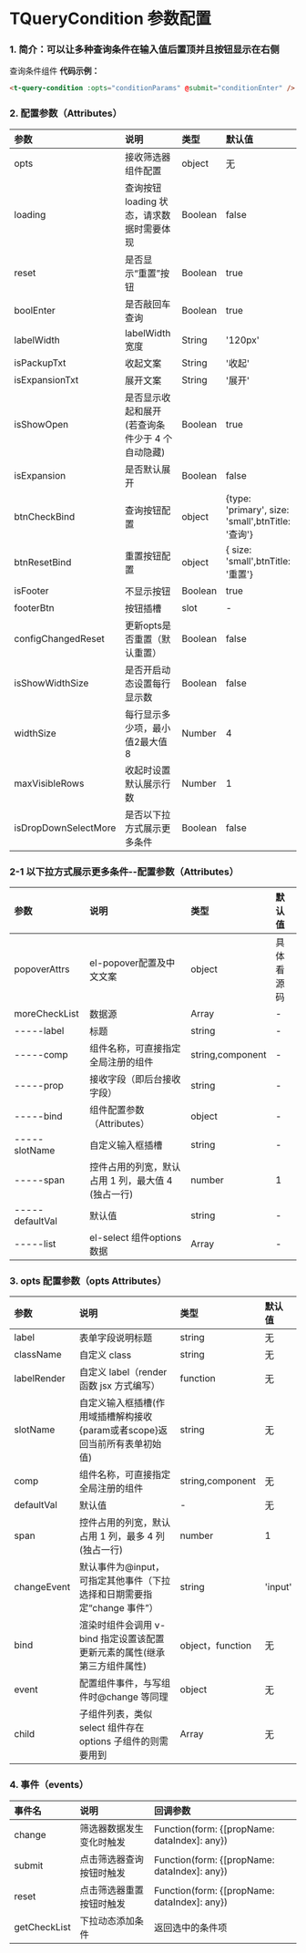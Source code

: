 # TQueryCondition 参数配置

### 1. 简介：可以让多种查询条件在输入值后置顶并且按钮显示在右侧

查询条件组件
**代码示例：**

```html
<t-query-condition :opts="conditionParams" @submit="conditionEnter" />
```

### 2. 配置参数（Attributes）

| 参数                 | 说明                                            | 类型    | 默认值                                            |
| :------------------- | :---------------------------------------------- | :------ | :------------------------------------------------ |
| opts                 | 接收筛选器组件配置                              | object  | 无                                                |
| loading              | 查询按钮 loading 状态，请求数据时需要体现       | Boolean | false                                             |
| reset                | 是否显示“重置”按钮                              | Boolean | true                                              |
| boolEnter            | 是否敲回车查询                                  | Boolean | true                                              |
| labelWidth           | labelWidth 宽度                                 | String  | '120px'                                           |
| isPackupTxt          | 收起文案                                        | String  | '收起'                                            |
| isExpansionTxt       | 展开文案                                        | String  | '展开'                                            |
| isShowOpen           | 是否显示收起和展开(若查询条件少于 4 个自动隐藏) | Boolean | true                                              |
| isExpansion          | 是否默认展开                                    | Boolean | false                                             |
| btnCheckBind         | 查询按钮配置                                    | object  | {type: 'primary', size: 'small',btnTitle: '查询'} |
| btnResetBind         | 重置按钮配置                                    | object  | { size: 'small',btnTitle: '重置'}                 |
| isFooter             | 不显示按钮                                      | Boolean | true                                              |
| footerBtn            | 按钮插槽                                        | slot    | -                                                 |
| configChangedReset   | 更新opts是否重置（默认重置）                    | Boolean | false                                             |
| isShowWidthSize      | 是否开启动态设置每行显示数                      | Boolean | false                                             |
| widthSize            | 每行显示多少项，最小值2最大值8                  | Number  | 4                                                 |
| maxVisibleRows       | 收起时设置默认展示行数                          | Number  | 1                                                 |
| isDropDownSelectMore | 是否以下拉方式展示更多条件                      | Boolean | false                                             |


### 2-1 以下拉方式展示更多条件--配置参数（Attributes）
| 参数            | 说明                                               | 类型             | 默认值     |
| :-------------- | :------------------------------------------------- | :--------------- | :--------- |
| popoverAttrs    | el-popover配置及中文文案                           | object           | 具体看源码 |
| moreCheckList   | 数据源                                             | Array            | -          |
| -----label      | 标题                                               | string           | -          |
| -----comp       | 组件名称，可直接指定全局注册的组件                 | string,component | -          |
| -----prop       | 接收字段（即后台接收字段）                         | string           | -          |
| -----bind       | 组件配置参数（Attributes）                         | object           | -          |
| -----slotName   | 自定义输入框插槽                                   | string           | -          |
| -----span       | 控件占用的列宽，默认占用 1 列，最大值 4 (独占一行) | number           | 1          |
| -----defaultVal | 默认值                                             | string           | -          |
| -----list       | el-select 组件options 数据                         | Array            | -          |


### 3. opts 配置参数（opts Attributes）

| 参数        | 说明                                                                       | 类型             | 默认值  |
| :---------- | :------------------------------------------------------------------------- | :--------------- | :------ |
| label       | 表单字段说明标题                                                           | string           | 无      |
| className   | 自定义 class                                                               | string           | 无      |
| labelRender | 自定义 label（render 函数 jsx 方式编写）                                   | function         | 无      |
| slotName    | 自定义输入框插槽(作用域插槽解构接收{param或者scope}返回当前所有表单初始值) | string           | 无      |
| comp        | 组件名称，可直接指定全局注册的组件                                         | string,component | 无      |
| defaultVal  | 默认值                                                                     | -                | 无      |
| span        | 控件占用的列宽，默认占用 1 列，最多 4 列 (独占一行)                        | number           | 1       |
| changeEvent | 默认事件为@input，可指定其他事件（下拉选择和日期需要指定“change 事件”）    | string           | 'input' |
| bind        | 渲染时组件会调用 v-bind 指定设置该配置更新元素的属性(继承第三方组件属性)   | object，function | 无      |
| event       | 配置组件事件，与写组件时@change 等同理                                     | object           | 无      |
| child       | 子组件列表，类似 select 组件存在 options 子组件的则需要用到                | Array            | 无      |

### 4. 事件（events）

| 事件名       | 说明                     | 回调参数                                     |
| :----------- | :----------------------- | :------------------------------------------- |
| change       | 筛选器数据发生变化时触发 | Function(form: {[propName: dataIndex]: any}) |
| submit       | 点击筛选器查询按钮时触发 | Function(form: {[propName: dataIndex]: any}) |
| reset        | 点击筛选器重置按钮时触发 | Function(form: {[propName: dataIndex]: any}) |
| getCheckList | 下拉动态添加条件         | 返回选中的条件项                             |
